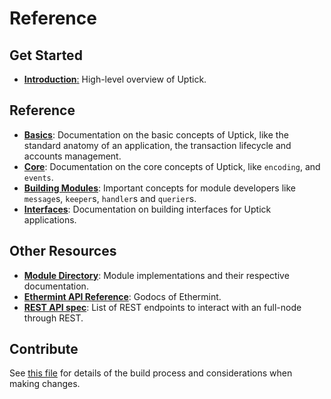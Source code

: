 # Reference

## Get Started

* [**Introduction**:](intro/) High-level overview of Uptick.

## Reference

* [**Basics**](basics/): Documentation on the basic concepts of Uptick, like the standard anatomy of an application, the transaction lifecycle and accounts management.
* [**Core**](core/): Documentation on the core concepts of Uptick, like `encoding`, and `events`.
* [**Building Modules**](building-modules/): Important concepts for module developers like `message`s, `keeper`s, `handler`s and `querier`s.
* [**Interfaces**](interfaces/): Documentation on building interfaces for Uptick applications.

## Other Resources

* [**Module Directory**](x/): Module implementations and their respective documentation.
* [**Ethermint API Reference**](https://godoc.org/github.com/tharsis/ethermint): Godocs of Ethermint.
* [**REST API spec**](https://cosmos.network/rpc/): List of REST endpoints to interact with an full-node through REST.

## Contribute

See [this file](https://github.com/UptickNetwork/uptick/blob/main/docs/DOCS\_README.md) for details of the build process and considerations when making changes.
